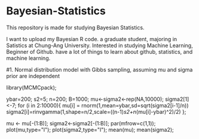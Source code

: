 # Bayesian-Statistics
This repository is made for studying Bayesian Statistics.

I want to upload my Bayesian R code.
a graduate student, majoring in Satistics at Chung-Ang University.
Interested in studying Machine Learning, Beginner of Github. have a lot of things to learn about github, statistics, and machine learning.

#1. Normal distribution model with Gibbs sampling, assuming mu and sigma prior are independent

library(MCMCpack);

ybar=200;
s2=5;
n=200;
B=1000;
mu<-sigma2<-rep(NA,10000);
sigma2[1]<-7;
for (i in 2:10000){
  mu[i] = rnorm(1,mean=ybar,sd=sqrt(sigma2[i-1]/n))
  sigma2[i]=rinvgamma(1,shape=n/2,scale=((n-1)*s2+n*(mu[i]-ybar)^2)/2)
};

mu <- mu[-(1:B)];
sigma2<-sigma2[-(1:B)];
par(mfrow=c(1,1));
plot(mu,type="l");
plot(sigma2,type="l");
mean(mu);
mean(sigma2);
